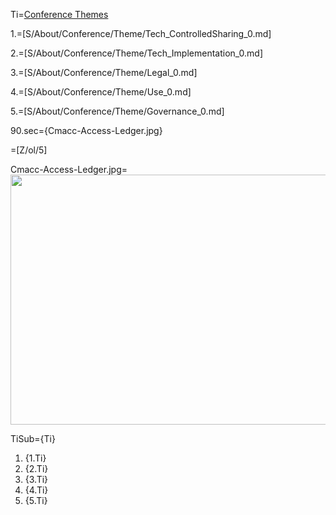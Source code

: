 Ti=<a href="index.php?action=doc&file=S/About/Conference/Theme/0.md">Conference Themes</a>

1.=[S/About/Conference/Theme/Tech_ControlledSharing_0.md]

2.=[S/About/Conference/Theme/Tech_Implementation_0.md]

3.=[S/About/Conference/Theme/Legal_0.md]

4.=[S/About/Conference/Theme/Use_0.md]

5.=[S/About/Conference/Theme/Governance_0.md]

90.sec={Cmacc-Access-Ledger.jpg}

=[Z/ol/5]

Cmacc-Access-Ledger.jpg=<img src="index.php?action=raw&file=S/About/Conference/Image/Cmacc-Access-Ledger.jpg" height="400" width="600">

TiSub={Ti}<ol><li>{1.Ti}<li>{2.Ti}<li>{3.Ti}<li>{4.Ti}<li>{5.Ti}</ol>